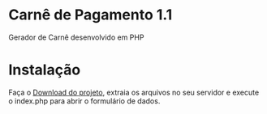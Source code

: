 # Carnê de Pagamento 1.1
Gerador de Carnê desenvolvido em PHP

# Instalação
Faça o [Download do projeto](https://github.com/gmasson/carne-de-pagamento/archive/master.zip), extraia os arquivos no seu servidor e execute o index.php para abrir o formulário de dados.